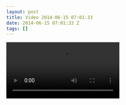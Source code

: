 ```yaml
---
layout: post
title: Video 2014-06-15 07:01:33
date: 2014-06-15 07:01:33 Z
tags: []
---
```

<video autoplay="autoplay" controls="controls"><source src="http://youtu.be/tTpCUAK4ypA"></video>

